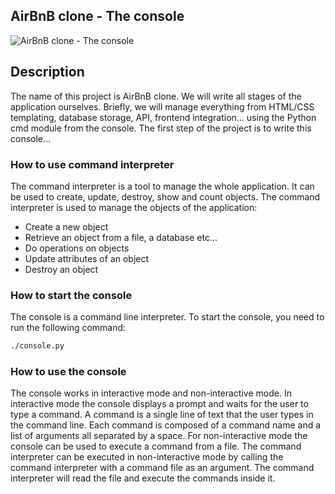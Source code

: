 ## AirBnB clone - The console
![AirBnB clone - The console](https://i.imgur.com/3v3v3ZV.png)
## Description
The name of this project is AirBnB clone. We will write all stages of the application ourselves. Briefly, we will manage everything from HTML/CSS templating, database storage, API, frontend integration... using the Python cmd module from the console. The first step of the project is to write this console...

### How to use command interpreter
The command interpreter is a tool to manage the whole application. It can be used to create, update, destroy, show and count objects. The command interpreter is used to manage the objects of the application:
- Create a new object
- Retrieve an object from a file, a database etc...
- Do operations on objects
- Update attributes of an object
- Destroy an object

### How to start the console
The console is a command line interpreter. To start the console, you need to run the following command:
```sh
./console.py
```
### How to use the console
The console works in interactive mode and non-interactive mode. In interactive mode  the console displays a prompt and waits for the user to type a command. A command is a single line of text that the user types in the command line. Each command is composed of a command name and a list of arguments  all separated by a space. For non-interactive mode  the console can be used to execute a command from a file. The command interpreter can be executed in non-interactive mode by calling the command interpreter with a command file as an argument. The command interpreter will read the file and execute the commands inside it.
